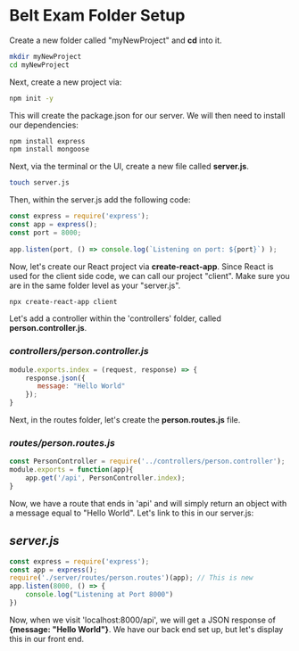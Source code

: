 # Belt Exam Folder Setup

Create a new folder called "myNewProject" and **cd** into it.

```bash
mkdir myNewProject
cd myNewProject
```
Next, create a new project via:

```bash
npm init -y
```

This will create the package.json for our server. We will then need to install our dependencies:

```bash
npm install express
npm install mongoose
```

Next, via the terminal or the UI, create a new file called **server.js**.

```bash
touch server.js
```

Then, within the server.js add the following code:

```javascript
const express = require('express');
const app = express();
const port = 8000;
    
app.listen(port, () => console.log(`Listening on port: ${port}`) );
```

Now, let's create our React project via **create-react-app**. Since React is used for the client side code, we can call our project "client". Make sure you are in the same folder level as your "server.js".

```bash
npx create-react-app client
```

Let's add a controller within the 'controllers' folder, called **person.controller.js**.

### *controllers/person.controller.js*

```javascript
module.exports.index = (request, response) => {
    response.json({
       message: "Hello World"
    });
}
```

Next, in the routes folder, let's create the **person.routes.js** file.

### *routes/person.routes.js*

```javascript
const PersonController = require('../controllers/person.controller');
module.exports = function(app){
    app.get('/api', PersonController.index);
}
```

Now, we have a route that ends in 'api' and will simply return an object with a message equal to "Hello World". Let's link to this in our server.js:

## *server.js*

```javascript
const express = require('express');
const app = express();
require('./server/routes/person.routes')(app); // This is new
app.listen(8000, () => {
    console.log("Listening at Port 8000")
})
```

Now, when we visit 'localhost:8000/api', we will get a JSON response of **{message: "Hello World"}**.
We have our back end set up, but let's display this in our front end.